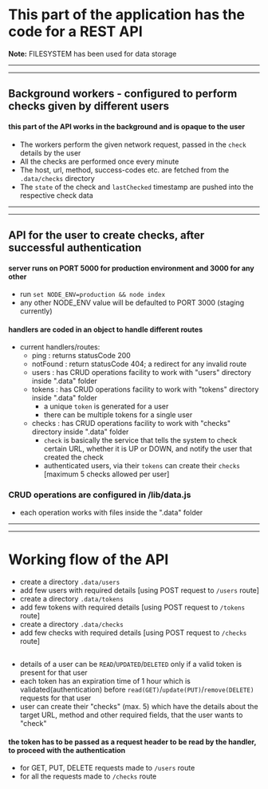 # This part of the application has the code for a REST API

**Note:** FILESYSTEM has been used for data storage

______________________________
------------------------------

## Background workers - configured to perform checks given by different users
#### this part of the API works in the background and is opaque to the user

* The workers perform the given network request, passed in the `check` details by the user
* All the checks are performed once every minute
* The host, url, method, success-codes etc. are fetched from the `.data/checks` directory
* The `state` of the check and `lastChecked` timestamp are pushed into the respective check data
______________________________
------------------------------

## API for the user to create checks, after successful authentication
#### server runs on PORT 5000 for production environment and 3000 for any other

* run `set NODE_ENV=production && node index`
* any other NODE_ENV value will be defaulted to PORT 3000 (staging currently)

#### handlers are coded in an object to handle different routes
- current handlers/routes:
	* ping : returns statusCode 200
	* notFound : return statusCode 404; a redirect for any invalid route
	* users : has CRUD operations facility to work with "users" directory inside ".data" folder
	* tokens : has CRUD operations facility to work with "tokens" directory inside ".data" folder
		- a unique `token` is generated for a user
		- there can be multiple tokens for a single user
	* checks : has CRUD operations facility to work with "checks" directory inside ".data" folder
		- `check` is basically the service that tells the system to check certain URL, whether it is UP or DOWN, and notify the user that created the check
		- authenticated users, via their `tokens` can create their `checks` [maximum 5 checks allowed per user]

### CRUD operations are configured in /lib/data.js
* each operation works with files inside the ".data" folder

______________________________
------------------------------

# Working flow of the API
* create a directory `.data/users`
* add few users with required details [using POST request to `/users` route]
* create a directory `.data/tokens`
* add few tokens with required details [using POST request to `/tokens` route]
* create a directory `.data/checks`
* add few checks with required details [using POST request to `/checks` route]
## 
* details of a user can be `READ`/`UPDATED`/`DELETED` only if a valid token is present for that user
* each token has an expiration time of 1 hour which is validated(authentication) before `read(GET)`/`update(PUT)`/`remove(DELETE)` requests for that user
* user can create their "checks" (max. 5) which have the details about the target URL, method and other required fields, that the user wants to "check"
#### the token has to be passed as a request header to be read by the handler, to proceed with the authentication
- for GET, PUT, DELETE requests made to `/users` route
- for all the requests made to `/checks` route